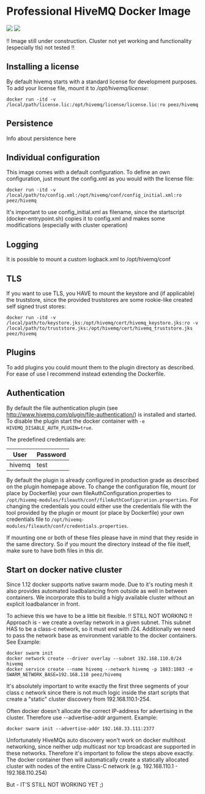 
Professional HiveMQ Docker Image
================================
[![](https://images.microbadger.com/badges/version/peez/hivemq.svg)](http://microbadger.com/images/peez/hivemq "Get your own version badge on microbadger.com")  [![](https://images.microbadger.com/badges/image/peez/hivemq.svg)](https://microbadger.com/images/peez/hivemq "Get your own image badge on microbadger.com")


!! Image still under construction. Cluster not yet working and functionality (especially tls) not tested !!


Installing a license
--------------------
By default hivemq starts with a standard license for development purposes. 
To add your license file, mount it to _/opt/hivemq/license_:

    docker run -itd -v /local/path/license.lic:/opt/hivemq/license/license.lic:ro peez/hivemq

Persistence
-----------
Info about persistence here


Individual configuration
------------------------
This image comes with a default configuration. To define an own configuration, just mount the config.xml as you would with the license file:

    docker run -itd -v /local/path/to/config.xml:/opt/hivemq/conf/config_initial.xml:ro peez/hivemq
    
It's important to use config_initial.xml as filename, since the startscript (docker-entrypoint.sh) copies it to config.xml and makes some modifications (especially with cluster operation) 

Logging
-------
It is possible to mount a custom logback.xml to /opt/hivemq/conf

TLS
---
If you want to use TLS, you HAVE to mount the keystore and (if applicable) the truststore, since the provided truststores are some rookie-like created self signed trust stores:

    docker run -itd -v /local/path/to/keystore.jks:/opt/hivemq/cert/hivemq_keystore.jks:ro -v /local/path/to/truststore.jks:/opt/hivemq/cert/hivemq_truststore.jks peez/hivemq

Plugins
-------
To add plugins you could mount them to the plugin directory as described. For ease of use I recommend instead extending the Dockerfile.

Authentication
--------------
By default the file authentication plugin (see http://www.hivemq.com/plugin/file-authentication/) is installed and started. To disable the plugin start the docker container with `-e HIVEMQ_DISABLE_AUTH_PLUGIN=true`.

The predefined credentials are:

| User | Password |
| ---- | -------- |
| hivemq | test |

By default the plugin is already configured in production grade as described on the plugin homepage above. To change the configuration file, mount (or place by Dockerfile) your own fileAuthConfiguration.properties to `/opt/hivemq-modules/fileauth/conf/fileAuthConfiguration.properties`.
For changing the credentials you could either use the credentials file with the tool provided by the plugin or mount (or place by Dockerfile) your own credentials file to `/opt/hivemq-modules/fileauth/conf/credentials.properties`.

If mounting one or both of these files please have in mind that they reside in the same directory. So if you mount the directory instead of the file itself, make sure to have both files in this dir. 





Start on docker native cluster
------------------------------
Since 1.12 docker supports native swarm mode. Due to it's routing mesh it also provides automated loadbalancing from outside as well in between containers. We incorporate this to build a higly available
cluster without an explicit loadbalancer in front.

To achieve this we have to be a little bit flexible.
!! STILL NOT WORKING !!
Approach is - we create a overlay network in a given subnet. This subnet HAS to be a class-c network, so it must end with /24. Additionally we need to pass the network base as 
environment variable to the docker containers. See Example:

    docker swarm init
    docker network create --driver overlay --subnet 192.168.110.0/24 hivemq
    docker service create --name hivemq --network hivemq -p 1883:1883 -e SWARM_NETWORK_BASE=192.168.110 peez/hivemq

It's absolutely important to write exactly the first three segments of your class c network since there is not much logic inside the start scripts that create a "static"
cluster discovery from 192.168.110.1-254.

Often docker doesn't allocate the correct IP-address for advertising in the cluster. Therefore use --advertise-addr argument. Example:

    docker swarm init --advertise-addr 192.168.33.111:2377

Unfortunately HiveMQs auto discovery won't work on docker multihost networking, since neither udp multicast nor tcp broadcast are supported in these networks. Therefore it's important to follow the steps above exactly.
The docker container then will automatically create a statically allocated cluster with nodes of the entire Class-C network (e.g. 192.168.110.1 - 192.168.110.254) 

But - IT'S STILL NOT WORKING YET ;)

